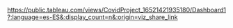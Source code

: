 https://public.tableau.com/views/CovidProject_16521421935180/Dashboard1?:language=es-ES&:display_count=n&:origin=viz_share_link
